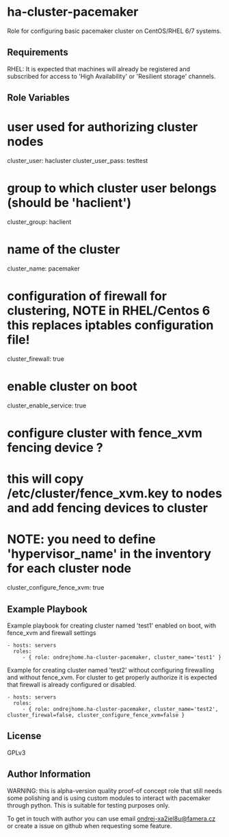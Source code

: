 ha-cluster-pacemaker
=========

Role for configuring basic pacemaker cluster on CentOS/RHEL 6/7 systems.

Requirements
------------

RHEL: It is expected that machines will already be registered and subscribed for access to 'High Availability' or 'Resilient storage' channels.

Role Variables
--------------

# user used for authorizing cluster nodes
cluster_user: hacluster
cluster_user_pass: testtest
# group to which cluster user belongs (should be 'haclient')
cluster_group: haclient

# name of the cluster
cluster_name: pacemaker

# configuration of firewall for clustering, NOTE in RHEL/Centos 6 this replaces iptables configuration file!
cluster_firewall: true

# enable cluster on boot
cluster_enable_service: true

# configure cluster with fence_xvm fencing device ?
# this will copy /etc/cluster/fence_xvm.key to nodes and add fencing devices to cluster
# NOTE: you need to define 'hypervisor_name' in the inventory for each cluster node
cluster_configure_fence_xvm: true

Example Playbook
----------------

Example playbook for creating cluster named 'test1' enabled on boot, with fence_xvm and firewall settings

    - hosts: servers
      roles:
         - { role: ondrejhome.ha-cluster-pacemaker, cluster_name='test1' }

Example for creating cluster named 'test2' without configuring firewalling and without fence_xvm.
For cluster to get properly authorize it is expected that firewall is already configured or disabled.

    - hosts: servers
      roles:
         - { role: ondrejhome.ha-cluster-pacemaker, cluster_name='test2', cluster_firewal=false, cluster_configure_fence_xvm=false }

License
-------

GPLv3

Author Information
------------------

WARNING: this is alpha-version quality proof-of concept role that still needs some polishing and is using custom modules 
         to interact with pacemaker through python. This is suitable for testing purposes only.

To get in touch with author you can use email ondrej-xa2iel8u@famera.cz or create a issue on github when requesting some feature.
